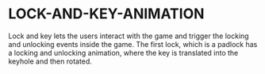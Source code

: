 # LOCK-AND-KEY-ANIMATION
Lock and key lets the users interact with the game and trigger the locking and unlocking events inside the game. The first lock, which is a padlock has a locking and unlocking animation, where the key is translated into the keyhole and then rotated.
